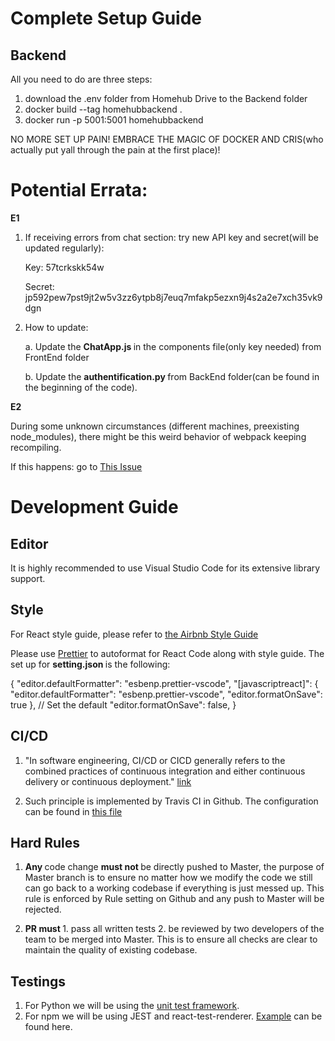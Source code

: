 # Complete Setup Guide
## Backend
All you need to do are three steps:
1. download the .env folder from Homehub Drive to the Backend folder
2. docker build --tag homehubbackend .
3. docker run -p 5001:5001 homehubbackend

NO MORE SET UP PAIN! EMBRACE THE MAGIC OF DOCKER AND CRIS(who actually put yall through the pain at the first place)!

# Potential Errata:

<b> E1 </b>

1. If receiving errors from chat section: try new API key and secret(will be updated regularly):

    Key: 57tcrkskk54w 

    Secret: jp592pew7pst9jt2w5v3zz6ytpb8j7euq7mfakp5ezxn9j4s2a2e7xch35vk9dgn

2. How to update: 

    a. Update the <b> ChatApp.js </b> in the components file(only key needed) from FrontEnd folder

    b. Update the <b> authentification.py </b> from BackEnd folder(can be found in the beginning of the code). 
    
<b> E2 </b>

During some unknown circumstances (different machines, preexisting node_modules), there might be this weird behavior of webpack keeping recompiling. 

If this happens: go to [This Issue](https://github.com/Yizong98/Housing_Proj/issues/18)

# Development Guide
## Editor
It is highly recommended to use Visual Studio Code for its extensive library support. 
## Style
For React style guide, please refer to [the Airbnb Style Guide](https://github.com/airbnb/javascript/tree/master/react)

Please use [Prettier](https://marketplace.visualstudio.com/items?itemName=esbenp.prettier-vscode) to autoformat for React Code along with style guide. The set up for <b> setting.json </b> is the following:


{
    "editor.defaultFormatter": "esbenp.prettier-vscode",
    "[javascriptreact]": {
      "editor.defaultFormatter": "esbenp.prettier-vscode",
      "editor.formatOnSave": true
    },
    // Set the default
    "editor.formatOnSave": false,
}

## CI/CD

1. "In software engineering, CI/CD or CICD generally refers to the combined practices of continuous integration and either continuous delivery or continuous deployment." [link](https://en.wikipedia.org/wiki/CI/CD)

2. Such principle is implemented by Travis CI in Github. The configuration can be found in [this file](https://github.com/Yizong98/Housing_Proj/blob/master/.travis.yml)

## Hard Rules

1. <b> Any </b> code change <b> must not </b>  be directly pushed to Master, the purpose of Master branch is to ensure no matter how we modify the code we still can go back to a working codebase if everything is just messed up. This rule is enforced by Rule setting on Github and any push to Master will be rejected.

2. <b> PR must </b> 1. pass all written tests 2. be reviewed by two developers of the team to be merged into Master. This is to ensure all checks are clear to maintain the quality of existing codebase.

## Testings

1. For Python we will be using the [unit test framework](https://docs.python.org/3/library/unittest.html).
2. For npm we will be using JEST and react-test-renderer. [Example](https://github.com/Yizong98/Housing_Proj/blob/master/FrontEnd/app/components/Test/CalendarSelectTest.spec.js) can be found here.










